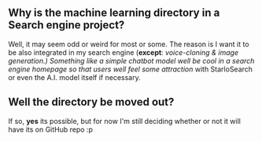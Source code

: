 ## Why is the machine learning directory in a Search engine project?

Well, it may seem odd or weird for most or some.
The reason is I want it to be also integrated in my search engine (**except**: _voice-cloning & _image generation_.)
Something like a simple chatbot model well be cool in a search engine homepage so that users well feel some attraction_
with StarloSearch or even the A.I. model itself if necessary.

## Well the directory be moved out?

If so, **yes** its possible, but for now I'm still deciding whether or not it will have its on GitHub repo :p